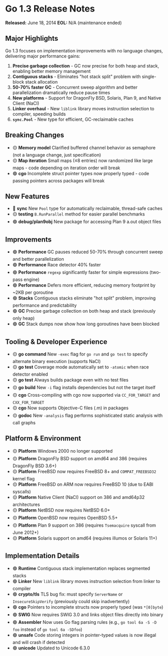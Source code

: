 # Go 1.3 Release Notes

**Released:** June 18, 2014
**EOL:** N/A (maintenance ended)

## Major Highlights

Go 1.3 focuses on implementation improvements with no language changes, delivering major performance gains:

1. **Precise garbage collection** - GC now precise for both heap and stack, enabling better memory management
2. **Contiguous stacks** - Eliminates "hot stack split" problem with single-block stack allocation
3. **50-70% faster GC** - Concurrent sweep algorithm and better parallelization dramatically reduce pause times
4. **New platforms** - Support for DragonFly BSD, Solaris, Plan 9, and Native Client (NaCl)
5. **Linker overhaul** - New `liblink` library moves instruction selection to compiler, speeding builds
6. **`sync.Pool`** - New type for efficient, GC-reclaimable caches

## Breaking Changes

- 🟡 **Memory model** Clarified buffered channel behavior as semaphore (not a language change, just specification)
- 🟡 **Map iteration** Small maps (≤8 entries) now randomized like large maps - code depending on iteration order will break
- 🟢 **cgo** Incomplete struct pointer types now properly typed - code passing pointers across packages will break

## New Features

- 🔴 **sync** New `Pool` type for automatically reclaimable, thread-safe caches
- 🟡 **testing** `B.RunParallel` method for easier parallel benchmarks
- 🟢 **debug/plan9obj** New package for accessing Plan 9 a.out object files

## Improvements

- 🟢 **Performance** GC pauses reduced 50-70% through concurrent sweep and better parallelization
- 🟢 **Performance** Race detector 40% faster
- 🟢 **Performance** `regexp` significantly faster for simple expressions (two-pass engine)
- 🟢 **Performance** Defers more efficient, reducing memory footprint by ~2KB per goroutine
- 🟢 **Stacks** Contiguous stacks eliminate "hot split" problem, improving performance and predictability
- 🟢 **GC** Precise garbage collection on both heap and stack (previously only heap)
- 🟢 **GC** Stack dumps now show how long goroutines have been blocked

## Tooling & Developer Experience

- 🟡 **go command** New `-exec` flag for `go run` and `go test` to specify alternate binary execution (supports NaCl)
- 🟡 **go test** Coverage mode automatically set to `-atomic` when race detector enabled
- 🟡 **go test** Always builds package even with no test files
- 🟡 **go build** New `-i` flag installs dependencies but not the target itself
- 🟡 **cgo** Cross-compiling with cgo now supported via `CC_FOR_TARGET` and `CXX_FOR_TARGET`
- 🟡 **cgo** Now supports Objective-C files (.m) in packages
- 🟡 **godoc** New `-analysis` flag performs sophisticated static analysis with call graphs

## Platform & Environment

- 🟡 **Platform** Windows 2000 no longer supported
- 🟡 **Platform** DragonFly BSD support on amd64 and 386 (requires DragonFly BSD 3.6+)
- 🟡 **Platform** FreeBSD now requires FreeBSD 8+ and `COMPAT_FREEBSD32` kernel flag
- 🟡 **Platform** FreeBSD on ARM now requires FreeBSD 10 (due to EABI syscalls)
- 🟡 **Platform** Native Client (NaCl) support on 386 and amd64p32 architectures
- 🟡 **Platform** NetBSD now requires NetBSD 6.0+
- 🟡 **Platform** OpenBSD now requires OpenBSD 5.5+
- 🟡 **Platform** Plan 9 support on 386 (requires `Tsemacquire` syscall from June 2012+)
- 🟡 **Platform** Solaris support on amd64 (requires illumos or Solaris 11+)

## Implementation Details

- 🟢 **Runtime** Contiguous stack implementation replaces segmented stacks
- 🟢 **Linker** New `liblink` library moves instruction selection from linker to compiler
- 🟢 **crypto/tls** TLS bug fix: must specify `ServerName` or `InsecureSkipVerify` (previously could skip inadvertently)
- 🟢 **cgo** Pointers to incomplete structs now properly typed (was `*[0]byte`)
- 🟢 **SWIG** Now requires SWIG 3.0 and links object files directly into binary
- 🟢 **Assembler** Now uses Go flag parsing rules (e.g., `go tool 6a -S -D foo` instead of `go tool 6a -SDfoo`)
- 🟢 **unsafe** Code storing integers in pointer-typed values is now illegal and will crash if detected
- 🟢 **unicode** Updated to Unicode 6.3.0
